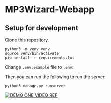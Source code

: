 # MP3Wizard-Webapp

## Setup for development

Clone this repository.


```
python3 -m venv venv
source venv/bin/activate
pip install -r requirements.txt
```

Change `.env.example` file to `.env`:


Then you can run the following to run the server:

```
python3 manage.py runserver
```
[![DEMO ONE VIDEO REF](https://img.youtube.com/vi/-On40ymHM0A/0.jpg)](https://www.youtube.com/watch?v=-On40ymHM0A)

